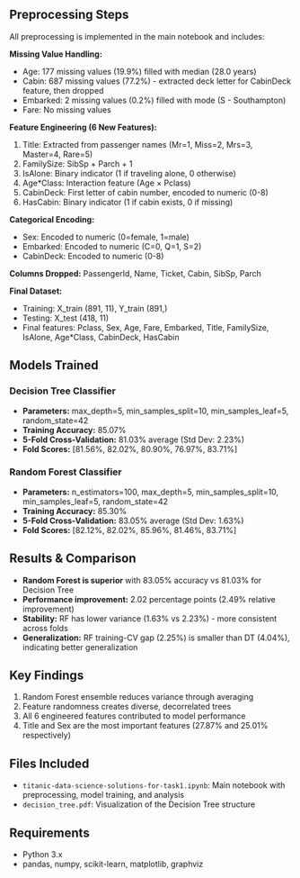 ## Preprocessing Steps
All preprocessing is implemented in the main notebook and includes:

**Missing Value Handling:**
- Age: 177 missing values (19.9%) filled with median (28.0 years)
- Cabin: 687 missing values (77.2%) - extracted deck letter for CabinDeck feature, then dropped
- Embarked: 2 missing values (0.2%) filled with mode (S - Southampton)
- Fare: No missing values

**Feature Engineering (6 New Features):**
1. Title: Extracted from passenger names (Mr=1, Miss=2, Mrs=3, Master=4, Rare=5)
2. FamilySize: SibSp + Parch + 1
3. IsAlone: Binary indicator (1 if traveling alone, 0 otherwise)
4. Age*Class: Interaction feature (Age × Pclass)
5. CabinDeck: First letter of cabin number, encoded to numeric (0-8)
6. HasCabin: Binary indicator (1 if cabin exists, 0 if missing)

**Categorical Encoding:**
- Sex: Encoded to numeric (0=female, 1=male)
- Embarked: Encoded to numeric (C=0, Q=1, S=2)
- CabinDeck: Encoded to numeric (0-8)

**Columns Dropped:**
PassengerId, Name, Ticket, Cabin, SibSp, Parch

**Final Dataset:**
- Training: X_train (891, 11), Y_train (891,)
- Testing: X_test (418, 11)
- Final features: Pclass, Sex, Age, Fare, Embarked, Title, FamilySize, IsAlone, Age*Class, CabinDeck, HasCabin

## Models Trained

### Decision Tree Classifier
- **Parameters:** max_depth=5, min_samples_split=10, min_samples_leaf=5, random_state=42
- **Training Accuracy:** 85.07%
- **5-Fold Cross-Validation:** 81.03% average (Std Dev: 2.23%)
- **Fold Scores:** [81.56%, 82.02%, 80.90%, 76.97%, 83.71%]

### Random Forest Classifier
- **Parameters:** n_estimators=100, max_depth=5, min_samples_split=10, min_samples_leaf=5, random_state=42
- **Training Accuracy:** 85.30%
- **5-Fold Cross-Validation:** 83.05% average (Std Dev: 1.63%)
- **Fold Scores:** [82.12%, 82.02%, 85.96%, 81.46%, 83.71%]

## Results & Comparison
- **Random Forest is superior** with 83.05% accuracy vs 81.03% for Decision Tree
- **Performance improvement:** 2.02 percentage points (2.49% relative improvement)
- **Stability:** RF has lower variance (1.63% vs 2.23%) - more consistent across folds
- **Generalization:** RF training-CV gap (2.25%) is smaller than DT (4.04%), indicating better generalization

## Key Findings
1. Random Forest ensemble reduces variance through averaging
2. Feature randomness creates diverse, decorrelated trees
3. All 6 engineered features contributed to model performance
4. Title and Sex are the most important features (27.87% and 25.01% respectively)

## Files Included
- `titanic-data-science-solutions-for-task1.ipynb`: Main notebook with preprocessing, model training, and analysis
- `decision_tree.pdf`: Visualization of the Decision Tree structure


## Requirements
- Python 3.x
- pandas, numpy, scikit-learn, matplotlib, graphviz
